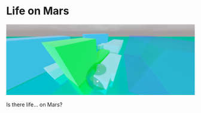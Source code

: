 # Life on Mars

![3d image rendered in Blender 2.83. Image title: "Life on Mars".](https://raw.githubusercontent.com/ctsrc/ctsrc/master/lifeonmars.png)

Is there life… on Mars?

